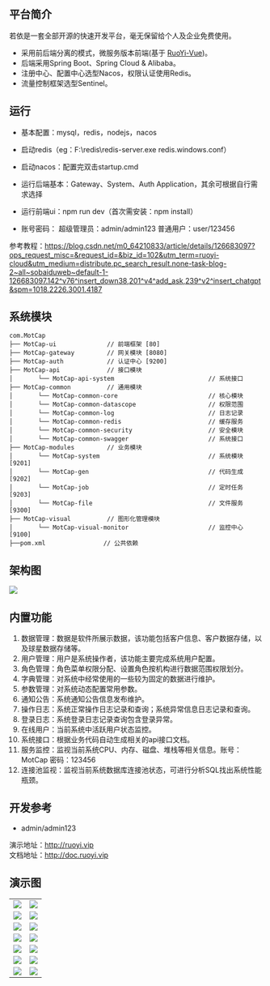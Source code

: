 ## 平台简介

若依是一套全部开源的快速开发平台，毫无保留给个人及企业免费使用。

* 采用前后端分离的模式，微服务版本前端(基于 [RuoYi-Vue](https://gitee.com/y_project/RuoYi-Vue))。
* 后端采用Spring Boot、Spring Cloud & Alibaba。
* 注册中心、配置中心选型Nacos，权限认证使用Redis。
* 流量控制框架选型Sentinel。

## 运行
* 基本配置：mysql，redis，nodejs，nacos

* 启动redis（eg：F:\redis\redis-server.exe redis.windows.conf）
* 启动nacos：配置完双击startup.cmd
* 运行后端基本：Gateway、System、Auth Application，其余可根据自行需求选择
* 运行前端ui：npm run dev（首次需安装：npm install）

* 账号密码：
    超级管理员：admin/admin123
    普通用户：user/123456

参考教程：https://blog.csdn.net/m0_64210833/article/details/126683097?ops_request_misc=&request_id=&biz_id=102&utm_term=ruoyi-cloud&utm_medium=distribute.pc_search_result.none-task-blog-2~all~sobaiduweb~default-1-126683097.142^v76^insert_down38,201^v4^add_ask,239^v2^insert_chatgpt&spm=1018.2226.3001.4187

## 系统模块

~~~
com.MotCap     
├── MotCap-ui              // 前端框架 [80]
├── MotCap-gateway         // 网关模块 [8080]
├── MotCap-auth            // 认证中心 [9200]
├── MotCap-api             // 接口模块
│       └── MotCap-api-system                          // 系统接口
├── MotCap-common          // 通用模块
│       └── MotCap-common-core                         // 核心模块
│       └── MotCap-common-datascope                    // 权限范围
│       └── MotCap-common-log                          // 日志记录
│       └── MotCap-common-redis                        // 缓存服务
│       └── MotCap-common-security                     // 安全模块
│       └── MotCap-common-swagger                      // 系统接口
├── MotCap-modules         // 业务模块
│       └── MotCap-system                              // 系统模块 [9201]
│       └── MotCap-gen                                 // 代码生成 [9202]
│       └── MotCap-job                                 // 定时任务 [9203]
│       └── MotCap-file                                // 文件服务 [9300]
├── MotCap-visual          // 图形化管理模块
│       └── MotCap-visual-monitor                      // 监控中心 [9100]
├──pom.xml                // 公共依赖
~~~

## 架构图

<img src="https://oscimg.oschina.net/oscnet/up-63c1c1dd2dc2b91d498164d9ee33682a32a.png"/>

## 内置功能

1.  数据管理：数据是软件所展示数据，该功能包括客户信息、客户数据存储，以及球星数据存储等。
2.  用户管理：用户是系统操作者，该功能主要完成系统用户配置。
3.  角色管理：角色菜单权限分配、设置角色按机构进行数据范围权限划分。
4.  字典管理：对系统中经常使用的一些较为固定的数据进行维护。
5.  参数管理：对系统动态配置常用参数。
6.  通知公告：系统通知公告信息发布维护。
7.  操作日志：系统正常操作日志记录和查询；系统异常信息日志记录和查询。
8.  登录日志：系统登录日志记录查询包含登录异常。
9.  在线用户：当前系统中活跃用户状态监控。
10. 系统接口：根据业务代码自动生成相关的api接口文档。
11. 服务监控：监视当前系统CPU、内存、磁盘、堆栈等相关信息。账号：MotCap 密码：123456
12. 连接池监视：监视当前系统数据库连接池状态，可进行分析SQL找出系统性能瓶颈。

## 开发参考

- admin/admin123  


演示地址：http://ruoyi.vip  
文档地址：http://doc.ruoyi.vip

## 演示图

<table>
    <tr>
        <td><img src="https://oscimg.oschina.net/oscnet/cd1f90be5f2684f4560c9519c0f2a232ee8.jpg"/></td>
        <td><img src="https://oscimg.oschina.net/oscnet/1cbcf0e6f257c7d3a063c0e3f2ff989e4b3.jpg"/></td>
    </tr>
    <tr>
        <td><img src="https://oscimg.oschina.net/oscnet/up-8074972883b5ba0622e13246738ebba237a.png"/></td>
        <td><img src="https://oscimg.oschina.net/oscnet/up-9f88719cdfca9af2e58b352a20e23d43b12.png"/></td>
    </tr>
    <tr>
        <td><img src="https://oscimg.oschina.net/oscnet/up-39bf2584ec3a529b0d5a3b70d15c9b37646.png"/></td>
        <td><img src="https://oscimg.oschina.net/oscnet/up-4148b24f58660a9dc347761e4cf6162f28f.png"/></td>
    </tr>
	<tr>
        <td><img src="https://oscimg.oschina.net/oscnet/up-b2d62ceb95d2dd9b3fbe157bb70d26001e9.png"/></td>
        <td><img src="https://oscimg.oschina.net/oscnet/up-d67451d308b7a79ad6819723396f7c3d77a.png"/></td>
    </tr>	 
    <tr>
        <td><img src="https://oscimg.oschina.net/oscnet/5e8c387724954459291aafd5eb52b456f53.jpg"/></td>
        <td><img src="https://oscimg.oschina.net/oscnet/644e78da53c2e92a95dfda4f76e6d117c4b.jpg"/></td>
    </tr>
	<tr>
        <td><img src="https://oscimg.oschina.net/oscnet/up-8370a0d02977eebf6dbf854c8450293c937.png"/></td>
        <td><img src="https://oscimg.oschina.net/oscnet/up-49003ed83f60f633e7153609a53a2b644f7.png"/></td>
    </tr>
	<tr>
        <td><img src="https://oscimg.oschina.net/oscnet/up-d4fe726319ece268d4746602c39cffc0621.png"/></td>
        <td><img src="https://oscimg.oschina.net/oscnet/up-c195234bbcd30be6927f037a6755e6ab69c.png"/></td>
    </tr>
</table>
